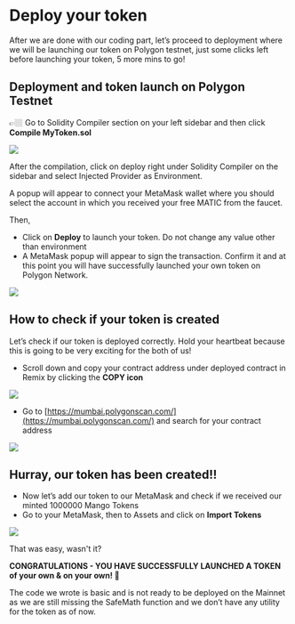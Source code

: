 # Deploy your token

After we are done with our coding part, let’s proceed to deployment where we will be launching our token on Polygon testnet, just some clicks left before launching your token, 5 more mins to go!

## Deployment and token launch on Polygon Testnet

👉🏼 Go to Solidity Compiler section on your left sidebar and then click **Compile MyToken.sol**

![](https://metaschool.s3-ap-southeast-1.amazonaws.com/images/vNg8ueexAog2MfR2r3Mph4OPsQtoNrrsUYYNQezM.png)

After the compilation, click on deploy right under Solidity Compiler on the sidebar and select Injected Provider as Environment.

A popup will appear to connect your MetaMask wallet where you should select the account in which you received your free MATIC from the faucet.

Then,

- Click on **Deploy** to launch your token. Do not change any value other than environment
- A MetaMask popup will appear to sign the transaction. Confirm it and at this point you will have successfully launched your own token on Polygon Network.

![](https://metaschool.s3-ap-southeast-1.amazonaws.com/images/p1Ia2mSG7GYZ6VM55fVg8ZP597vZ0gZoVgb7dKkq.png)

## How to check if your token is created

Let’s check if our token is deployed correctly. Hold your heartbeat because this is going to be very exciting for the both of us!

- Scroll down and copy your contract address under deployed contract in Remix by clicking the **COPY icon**

![](https://metaschool.s3-ap-southeast-1.amazonaws.com/images/sd6n2W86HlPVeTcOMKAP94LhIOEljsGVRbwQ3gcp.png)

- Go to [https://mumbai.polygonscan.com/](https://mumbai.polygonscan.com/) and search for your contract address

![](https://metaschool.s3-ap-southeast-1.amazonaws.com/images/c6u5freeyOQbnbuqg6MVo8dyzooUp55zca4vKITi.png)

## Hurray, our token has been created!!

- Now let’s add our token to our MetaMask and check if we received our minted 1000000 Mango Tokens
- Go to your MetaMask, then to Assets and click on **Import Tokens**

![](https://metaschool.s3-ap-southeast-1.amazonaws.com/images/VCLK7vRpXtpHlbaLbocjMu6izcDy8npMW4tHj8u4.png)

That was easy, wasn't it?

**CONGRATULATIONS - YOU HAVE SUCCESSFULLY LAUNCHED A TOKEN of your own & on your own! 🥳**

The code we wrote is basic and is not ready to be deployed on the Mainnet as we are still missing the SafeMath function and we don’t have any utility for the token as of now.

